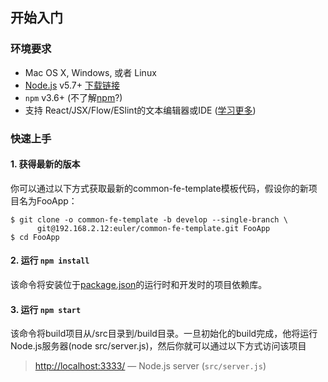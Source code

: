 ## 开始入门

### 环境要求
  * Mac OS X, Windows, 或者 Linux
  * [Node.js](https://nodejs.org/) v5.7+ [下载链接](https://nodejs.org/en/download/stable/)
  * `npm` v3.6+ (不了解[npm](https://docs.npmjs.com/)?)
  * 支持 React/JSX/Flow/ESlint的文本编辑器或IDE ([学习更多](./how-to-configure-text-editors-zh.md))

### 快速上手

#### 1. 获得最新的版本

你可以通过以下方式获取最新的common-fe-template模板代码，假设你的新项目名为FooApp：

```shell
$ git clone -o common-fe-template -b develop --single-branch \
      git@192.168.2.12:euler/common-fe-template.git FooApp
$ cd FooApp
```

#### 2. 运行 `npm install`
该命令将安装位于[package.json](./package.json)的运行时和开发时的项目依赖库。

#### 3. 运行 `npm start`
该命令将build项目从/src目录到/build目录。一旦初始化的build完成，他将运行Node.js服务器(node src/server.js)，然后你就可以通过以下方式访问该项目
> [http://localhost:3333/](http://localhost:3333/) — Node.js server (`src/server.js`)<br>